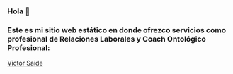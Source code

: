 ### Hola 👋
### Este es mi sitio web estático en donde ofrezco servicios como profesional de Relaciones Laborales y Coach Ontológico Profesional:
[Victor Saide](victor-saide.netlify.app/)
<!--
**victorSaide/victorsaide** is a ✨ _special_ ✨ repository because its `README.md` (this file) appears on your GitHub profile.

Here are some ideas to get you started:

- 🔭 I’m currently working on ...
- 🌱 I’m currently learning ...
- 👯 I’m looking to collaborate on ...
- 🤔 I’m looking for help with ...
- 💬 Ask me about ...
- 📫 How to reach me: ...
- 😄 Pronouns: ...
- ⚡ Fun fact: ...
-->
